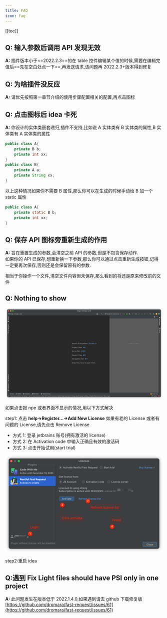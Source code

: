 ```yaml
---
title: FAQ
icon: faq
---
```


[[toc]]

## Q: 输入参数后调用 API 发现无效

**A:** 插件版本小于==2022.2.3==的在 table 控件编辑某个值的时候,需要在编辑完值后==先在空白处点一下==,再发送请求,该问题再 2022.2.3+版本得到修复

## Q: 为啥插件没反应

**A:** 请优先按照第一章节介绍的使用步骤配置相关的配置,再点击图标

## Q: 点击图标后 idea 卡死

**A:** 你设计的实体类嵌套递归,插件不支持,比如说 A 实体类有 B 实体类的属性,B 实体类有 A 实体类的属性

```java
public class A{
    private B b;
    private int xx;
}
public class B{
    private A a;
    private String xx;
}
```

以上这种情况如果你不需要 B 属性,那么你可以在生成的时候手动给 B 加一个 static 属性

```java
public class A{
    private static B b;
    private int xx;
}
```

## Q: 保存 API 图标旁重新生成的作用

**A:** 旨在重置生成的参数,会清空之前 API 的参数,但是不包含保存动作.  
如果你的 API 已保存,想重新换一下参数,那么你可以通过点击重新生成按钮,记得一定要再次保存,否则还是会保留原有的参数.

相当于你操作一个文件,清空文件内容但未保存,那么看到的将还是原来修改前的文件

## Q: Nothing to show <Badge text="2022.1.4.0+" type="danger"/>

![](../.vuepress/public/img/buy/none.png)

<Badge text="请按照以下步骤注册license" type="danger" vertical="middle"/>

如果点击<i class="icon iconfont icon-restfulFastRequest"></i>报 npe 或者界面不显示的情况,用以下方式解决

step1: 点击 **help->Register...->Add New License**
如果有老的 License 或者有问题的 License,请先点击 Remove License

- 方式 1: 登录 jetbrains 账号(拥有激活的 license)
- 方式 2: 在 Activation code 中输入正确且有效的激活码
- 方式 3: 点击开始试用(start trial)

![](../.vuepress/public/img/buy/step5.png)

step2:重启 idea

## Q:遇到 Fix Light files should have PSI only in one project

**A:** 此问题发生在版本低于 2022.1.4.0,如果遇到请去 github 下载修复版[https://github.com/dromara/fast-request/issues/61](https://github.com/dromara/fast-request/issues/61)
